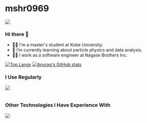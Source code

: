 # mshr0969
![](https://komarev.com/ghpvc/?username=mshr0969&color=blue)
### Hi there 👋

- 👨‍🎓 I'm a master's student at Kobe University.
- 🌱 I’m currently learning about particle physics and data analysis.
- 🧑‍💻 I work as a software engineer at Nagase Brothers Inc.

[![Top Langs](https://git-hub-readme-stats-h6cr.vercel.app/api/top-langs/?username=mshr0969&layout=compact&theme=onedark&exclude_repo=gitHub-readme-stats)](https://github.com/anuraghazra/github-readme-stats)
[![Anurag's GitHub stats](https://git-hub-readme-stats-h6cr.vercel.app/api?username=mshr0969&theme=onedark&show_icons=true&rank_icon=github)](https://github.com/anuraghazra/github-readme-stats)

### I Use Regularly

<img src="https://skillicons.dev/icons?i=go,py,aws,docker,terraform,dynamodb,mysql,idea,vscode,github,gitlab" /> <br /><br />

### Other Technologies I Have Experience With
<img src="https://skillicons.dev/icons?i=js,ts,cpp,kotlin,react,nextjs,materialui,cmake,fastapi,flask,selenium,postgres,sqlite,ktor,gradle,grafana,linux,latex,notion,postman,figma" /> <br /><br />
